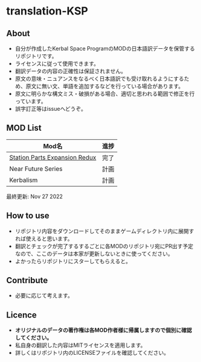 # translation-KSP

## About

- 自分が作成したKerbal Space ProgramのMODの日本語訳データを保管するリポジトリです。
- ライセンスに従って使用できます。
- 翻訳データの内容の正確性は保証されません。
- 原文の意味・ニュアンスをなるべく日本語訳でも受け取れるようにするため、原文に無い文、単語を追加するなどを行っている場合があります。
- 原文に明らかな構文ミス・破損がある場合、適切と思われる範囲で修正を行っています。
- 誤字訂正等はissueへどうぞ。

## MOD List

| Mod名                                                                                                                                          | 進捗 |
| ---------------------------------------------------------------------------------------------------------------------------------------------- | ---- |
| [Station Parts Expansion Redux](https://forum.kerbalspaceprogram.com/index.php?/topic/170211-112-stockalike-station-parts-redux-june-12-2022/) | 完了 |
| Near Future Series                                                                                                                             | 計画 |
| Kerbalism                                                                                                                                      | 計画 |

最終更新: Nov 27 2022

## How to use

- リポジトリ内容をダウンロードしてそのままゲームディレクトリ内に展開すれば使えると思います。
- 翻訳とチェックが完了するするごとに各MODのリポジトリ宛にPR出す予定なので、ここのデータは本家が更新しないときに使ってください。
- よかったらリポジトリにスターしてもらえると。

## Contribute

- 必要に応じて考えます。

## Licence

- **オリジナルのデータの著作権は各MOD作者様に帰属しますので個別に確認してください。**
- 私自身の翻訳した内容はMITライセンスを適用します。
- 詳しくはリポジトリ内のLICENSEファイルを確認してください。
